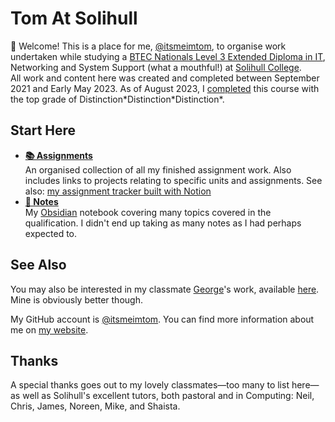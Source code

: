 # Tom At Solihull
👋 Welcome! This is a place for me, [@itsmeimtom](https://github.com/itsmeimtom), to organise work undertaken while studying a [BTEC Nationals Level 3 Extended Diploma in IT](https://qualifications.pearson.com/en/qualifications/btec-nationals/it-2010.html), Networking and System Support (what a mouthful!) at [Solihull College](https://solihull.ac.uk).  
All work and content here was created and completed between September 2021 and Early May 2023. As of August 2023, I [completed](https://www.linkedin.com/posts/activity-7094610708809531392-QxMc) this course with the top grade of Distinction\*Distinction\*Distinction\*.

## Start Here
- [**📚 Assignments**](https://github.com/tomatsolihull/assignments)  
   An organised collection of all my finished assignment work. Also includes links to projects relating to specific units and assignments. See also: [my assignment tracker built with Notion](https://github.com/tomatsolihull/notion-assignment-tracker/blob/master/README.md)
- [**📝 Notes**](https://github.com/tomatsolihull/notes)  
   My [Obsidian](https://obsidian.md/) notebook covering many topics covered in the qualification. I didn't end up taking as many notes as I had perhaps expected to.

## See Also
You may also be interested in my classmate [George](https://github.com/gxorge)'s work, available [here](https://github.com/georgeatsolihull). Mine is obviously better though.

My GitHub account is [@itsmeimtom](https://github.com/itsmeimtom). You can find more information about me on [my website](https://thomasr.me).

## Thanks
A special thanks goes out to my lovely classmates—too many to list here—as well as Solihull's excellent tutors, both pastoral and in Computing: Neil, Chris, James, Noreen, Mike, and Shaista.
